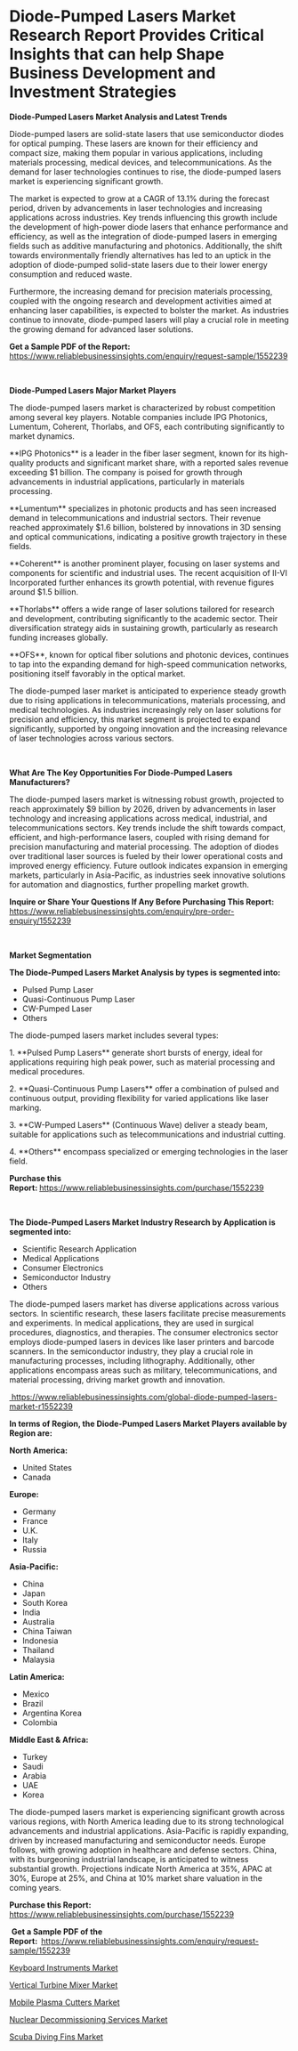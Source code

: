 <p><h1>Diode-Pumped Lasers Market Research Report Provides Critical Insights that can help Shape Business Development and Investment Strategies</h1></p><p><strong>Diode-Pumped Lasers Market Analysis and Latest Trends</strong></p>
<p><p>Diode-pumped lasers are solid-state lasers that use semiconductor diodes for optical pumping. These lasers are known for their efficiency and compact size, making them popular in various applications, including materials processing, medical devices, and telecommunications. As the demand for laser technologies continues to rise, the diode-pumped lasers market is experiencing significant growth.</p><p>The market is expected to grow at a CAGR of 13.1% during the forecast period, driven by advancements in laser technologies and increasing applications across industries. Key trends influencing this growth include the development of high-power diode lasers that enhance performance and efficiency, as well as the integration of diode-pumped lasers in emerging fields such as additive manufacturing and photonics. Additionally, the shift towards environmentally friendly alternatives has led to an uptick in the adoption of diode-pumped solid-state lasers due to their lower energy consumption and reduced waste.</p><p>Furthermore, the increasing demand for precision materials processing, coupled with the ongoing research and development activities aimed at enhancing laser capabilities, is expected to bolster the market. As industries continue to innovate, diode-pumped lasers will play a crucial role in meeting the growing demand for advanced laser solutions.</p></p>
<p><strong>Get a Sample PDF of the Report:&nbsp;</strong> <a href="https://www.reliablebusinessinsights.com/enquiry/request-sample/1552239">https://www.reliablebusinessinsights.com/enquiry/request-sample/1552239</a></p>
<p>&nbsp;</p>
<p><strong>Diode-Pumped Lasers Major Market Players</strong></p>
<p><p>The diode-pumped lasers market is characterized by robust competition among several key players. Notable companies include IPG Photonics, Lumentum, Coherent, Thorlabs, and OFS, each contributing significantly to market dynamics.</p><p>**IPG Photonics** is a leader in the fiber laser segment, known for its high-quality products and significant market share, with a reported sales revenue exceeding $1 billion. The company is poised for growth through advancements in industrial applications, particularly in materials processing.</p><p>**Lumentum** specializes in photonic products and has seen increased demand in telecommunications and industrial sectors. Their revenue reached approximately $1.6 billion, bolstered by innovations in 3D sensing and optical communications, indicating a positive growth trajectory in these fields.</p><p>**Coherent** is another prominent player, focusing on laser systems and components for scientific and industrial uses. The recent acquisition of II-VI Incorporated further enhances its growth potential, with revenue figures around $1.5 billion.</p><p>**Thorlabs** offers a wide range of laser solutions tailored for research and development, contributing significantly to the academic sector. Their diversification strategy aids in sustaining growth, particularly as research funding increases globally.</p><p>**OFS**, known for optical fiber solutions and photonic devices, continues to tap into the expanding demand for high-speed communication networks, positioning itself favorably in the optical market.</p><p>The diode-pumped laser market is anticipated to experience steady growth due to rising applications in telecommunications, materials processing, and medical technologies. As industries increasingly rely on laser solutions for precision and efficiency, this market segment is projected to expand significantly, supported by ongoing innovation and the increasing relevance of laser technologies across various sectors.</p></p>
<p>&nbsp;</p>
<p><strong>What Are The Key Opportunities For Diode-Pumped Lasers Manufacturers?</strong></p>
<p><p>The diode-pumped lasers market is witnessing robust growth, projected to reach approximately $9 billion by 2026, driven by advancements in laser technology and increasing applications across medical, industrial, and telecommunications sectors. Key trends include the shift towards compact, efficient, and high-performance lasers, coupled with rising demand for precision manufacturing and material processing. The adoption of diodes over traditional laser sources is fueled by their lower operational costs and improved energy efficiency. Future outlook indicates expansion in emerging markets, particularly in Asia-Pacific, as industries seek innovative solutions for automation and diagnostics, further propelling market growth.</p></p>
<p><strong>Inquire or Share Your Questions If Any Before Purchasing This Report:</strong> <a href="https://www.reliablebusinessinsights.com/enquiry/pre-order-enquiry/1552239">https://www.reliablebusinessinsights.com/enquiry/pre-order-enquiry/1552239</a></p>
<p>&nbsp;</p>
<p><strong>Market Segmentation</strong></p>
<p><strong>The Diode-Pumped Lasers Market Analysis by types is segmented into:</strong></p>
<p><ul><li>Pulsed Pump Laser</li><li>Quasi-Continuous Pump Laser</li><li>CW-Pumped Laser</li><li>Others</li></ul></p>
<p><p>The diode-pumped lasers market includes several types: </p><p>1. **Pulsed Pump Lasers** generate short bursts of energy, ideal for applications requiring high peak power, such as material processing and medical procedures. </p><p>2. **Quasi-Continuous Pump Lasers** offer a combination of pulsed and continuous output, providing flexibility for varied applications like laser marking. </p><p>3. **CW-Pumped Lasers** (Continuous Wave) deliver a steady beam, suitable for applications such as telecommunications and industrial cutting. </p><p>4. **Others** encompass specialized or emerging technologies in the laser field.</p></p>
<p><strong>Purchase this Report:&nbsp;</strong><a href="https://www.reliablebusinessinsights.com/purchase/1552239">https://www.reliablebusinessinsights.com/purchase/1552239</a></p>
<p>&nbsp;</p>
<p><strong>The Diode-Pumped Lasers Market Industry Research by Application is segmented into:</strong></p>
<p><ul><li>Scientific Research Application</li><li>Medical Applications</li><li>Consumer Electronics</li><li>Semiconductor Industry</li><li>Others</li></ul></p>
<p><p>The diode-pumped lasers market has diverse applications across various sectors. In scientific research, these lasers facilitate precise measurements and experiments. In medical applications, they are used in surgical procedures, diagnostics, and therapies. The consumer electronics sector employs diode-pumped lasers in devices like laser printers and barcode scanners. In the semiconductor industry, they play a crucial role in manufacturing processes, including lithography. Additionally, other applications encompass areas such as military, telecommunications, and material processing, driving market growth and innovation.</p></p>
<p><a href="https://www.reliablebusinessinsights.com/global-diode-pumped-lasers-market-r1552239">&nbsp;https://www.reliablebusinessinsights.com/global-diode-pumped-lasers-market-r1552239</a></p>
<p><strong>In terms of Region, the Diode-Pumped Lasers Market Players available by Region are:</strong></p>
<p>
    <p> <strong> North America: </strong>
        <ul>
            <li>United States</li>
            <li>Canada</li>
        </ul>
        </p> 
    <p> <strong> Europe: </strong>
        <ul>
            <li>Germany</li>
            <li>France</li>
            <li>U.K.</li>
            <li>Italy</li>
            <li>Russia</li>
        </ul>
        </p> 
    <p> <strong> Asia-Pacific: </strong>
        <ul>
            <li>China</li>
            <li>Japan</li>
            <li>South Korea</li>
            <li>India</li>
            <li>Australia</li>
            <li>China Taiwan</li>
            <li>Indonesia</li>
            <li>Thailand</li>
            <li>Malaysia</li>
        </ul>
        </p> 
    <p> <strong> Latin America: </strong>
        <ul>
            <li>Mexico</li>
            <li>Brazil</li>
            <li>Argentina Korea</li>
            <li>Colombia</li>
        </ul>
        </p> 
    <p> <strong> Middle East & Africa: </strong>
        <ul>
            <li>Turkey</li>
            <li>Saudi</li>
            <li>Arabia</li>
            <li>UAE</li>
            <li>Korea</li>
        </ul>
    </p>
    </p>
<p><p>The diode-pumped lasers market is experiencing significant growth across various regions, with North America leading due to its strong technological advancements and industrial applications. Asia-Pacific is rapidly expanding, driven by increased manufacturing and semiconductor needs. Europe follows, with growing adoption in healthcare and defense sectors. China, with its burgeoning industrial landscape, is anticipated to witness substantial growth. Projections indicate North America at 35%, APAC at 30%, Europe at 25%, and China at 10% market share valuation in the coming years.</p></p>
<p><strong>Purchase this Report: </strong><a href="https://www.reliablebusinessinsights.com/purchase/1552239">https://www.reliablebusinessinsights.com/purchase/1552239</a></p>
<p>&nbsp;<strong>Get a Sample PDF of the Report:&nbsp;&nbsp;</strong><a href="https://www.reliablebusinessinsights.com/enquiry/request-sample/1552239">https://www.reliablebusinessinsights.com/enquiry/request-sample/1552239</a></p>
<p><strong></strong></p>
<p><p><a href="https://issuu.com/reportprime-2/docs/keyboard-instruments-market-size-20_4f1696ae0d8000">Keyboard Instruments Market</a></p><p><a href="https://medium.com/@trevorkruvalis5678/global-perspectives-on-vertical-turbine-mixer-market-trends-challenges-and-forecast-2024-96807c146873?postPublishedType=repub">Vertical Turbine Mixer Market</a></p><p><a href="https://medium.com/@trevorkruvalis5678/analyzing-key-drivers-in-the-mobile-plasma-cutters-market-market-trends-and-future-outlook-for-3366c51dbc1d?postPublishedType=repub">Mobile Plasma Cutters Market</a></p><p><a href="https://www.linkedin.com/pulse/analyzing-nuclear-decommissioning-services-market-dynamics-hovxe">Nuclear Decommissioning Services Market</a></p><p><a href="https://issuu.com/reportprime-2/docs/scuba-diving-fins-market-size-2030._33b63d984a9437">Scuba Diving Fins Market</a></p></p>